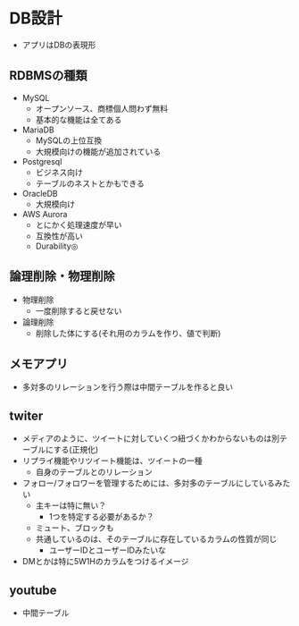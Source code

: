 # DB設計

- アプリはDBの表現形

## RDBMSの種類

- MySQL
    - オープンソース、商標個人問わず無料
    - 基本的な機能は全てある
- MariaDB
    - MySQLの上位互換
    - 大規模向けの機能が追加されている
- Postgresql
    - ビジネス向け
    - テーブルのネストとかもできる
- OracleDB
    - 大規模向け
- AWS Aurora
    - とにかく処理速度が早い
    - 互換性が高い
    - Durability◎

## 論理削除・物理削除

- 物理削除
    - 一度削除すると戻せない
- 論理削除
    - 削除した体にする(それ用のカラムを作り、値で判断)

## メモアプリ

- 多対多のリレーションを行う際は中間テーブルを作ると良い

## twiter

- メディアのように、ツイートに対していくつ紐づくかわからないものは別テーブルにする(正規化)
- リプライ機能やリツイート機能は、ツイートの一種
    - 自身のテーブルとのリレーション
- フォロー/フォロワーを管理するためには、多対多のテーブルにしているみたい
    - 主キーは特に無い？
        - 1つを特定する必要があるか？
    - ミュート、ブロックも
    - 共通しているのは、そのテーブルに存在しているカラムの性質が同じ
        - ユーザーIDとユーザーIDみたいな
- DMとかは特に5W1Hのカラムをつけるイメージ

## youtube
- 中間テーブル